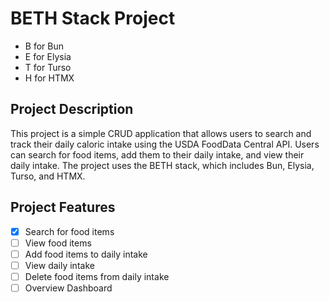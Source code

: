 # BETH Stack Project
- B for Bun
- E for Elysia
- T for Turso
- H for HTMX

## Project Description
This project is a simple CRUD application that allows users to search and track their daily caloric intake using the USDA FoodData Central API. Users can search for food items, add them to their daily intake, and view their daily intake. The project uses the BETH stack, which includes Bun, Elysia, Turso, and HTMX.

## Project Features
- [x] Search for food items
- [ ] View food items
- [ ] Add food items to daily intake
- [ ] View daily intake
- [ ] Delete food items from daily intake
- [ ] Overview Dashboard
